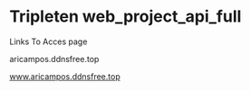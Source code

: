 # Tripleten web_project_api_full


Links To Acces page 

aricampos.ddnsfree.top	

www.aricampos.ddnsfree.top
    